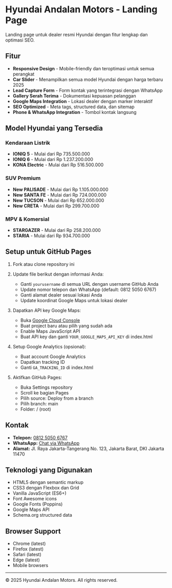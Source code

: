 # Hyundai Andalan Motors - Landing Page

Landing page untuk dealer resmi Hyundai dengan fitur lengkap dan optimasi SEO.

## Fitur

- **Responsive Design** - Mobile-friendly dan teroptimasi untuk semua perangkat
- **Car Slider** - Menampilkan semua model Hyundai dengan harga terbaru 2025
- **Lead Capture Form** - Form kontak yang terintegrasi dengan WhatsApp
- **Gallery Serah Terima** - Dokumentasi kepuasan pelanggan
- **Google Maps Integration** - Lokasi dealer dengan marker interaktif
- **SEO Optimized** - Meta tags, structured data, dan sitemap
- **Phone & WhatsApp Integration** - Tombol kontak langsung

## Model Hyundai yang Tersedia

### Kendaraan Listrik
- **IONIQ 5** - Mulai dari Rp 735.500.000
- **IONIQ 6** - Mulai dari Rp 1.237.200.000
- **KONA Electric** - Mulai dari Rp 516.500.000

### SUV Premium
- **New PALISADE** - Mulai dari Rp 1.105.000.000
- **New SANTA FE** - Mulai dari Rp 724.000.000
- **New TUCSON** - Mulai dari Rp 652.000.000
- **New CRETA** - Mulai dari Rp 299.700.000

### MPV & Komersial
- **STARGAZER** - Mulai dari Rp 258.200.000
- **STARIA** - Mulai dari Rp 934.700.000

## Setup untuk GitHub Pages

1. Fork atau clone repository ini
2. Update file berikut dengan informasi Anda:
   - Ganti `yourusername` di semua URL dengan username GitHub Anda
   - Update nomor telepon dan WhatsApp (default: 0812 5050 6767)
   - Ganti alamat dealer sesuai lokasi Anda
   - Update koordinat Google Maps untuk lokasi dealer

3. Dapatkan API key Google Maps:
   - Buka [Google Cloud Console](https://console.cloud.google.com/)
   - Buat project baru atau pilih yang sudah ada
   - Enable Maps JavaScript API
   - Buat API key dan ganti `YOUR_GOOGLE_MAPS_API_KEY` di index.html

4. Setup Google Analytics (opsional):
   - Buat account Google Analytics
   - Dapatkan tracking ID
   - Ganti `GA_TRACKING_ID` di index.html

5. Aktifkan GitHub Pages:
   - Buka Settings repository
   - Scroll ke bagian Pages
   - Pilih source: Deploy from a branch
   - Pilih branch: main
   - Folder: / (root)

## Kontak

- **Telepon:** [0812 5050 6767](tel:081250506767)
- **WhatsApp:** [Chat via WhatsApp](https://wa.me/6281250506767)
- **Alamat:** Jl. Raya Jakarta-Tangerang No. 123, Jakarta Barat, DKI Jakarta 11470

## Teknologi yang Digunakan

- HTML5 dengan semantic markup
- CSS3 dengan Flexbox dan Grid
- Vanilla JavaScript (ES6+)
- Font Awesome icons
- Google Fonts (Poppins)
- Google Maps API
- Schema.org structured data

## Browser Support

- Chrome (latest)
- Firefox (latest) 
- Safari (latest)
- Edge (latest)
- Mobile browsers

---

© 2025 Hyundai Andalan Motors. All rights reserved.